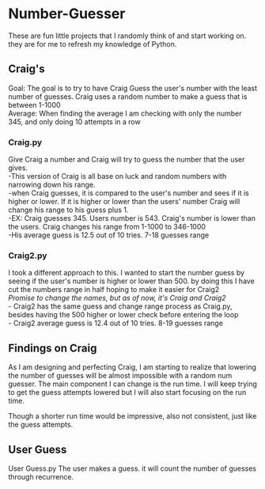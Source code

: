 # Number-Guesser

These are fun little projects that I randomly think of and start working on. they are for me to refresh my knowledge of Python.

## Craig's 

Goal: The goal is to try to have Craig Guess the user's number with the least number of guesses. Craig uses a random number to make a guess that is between 1-1000 </br>
Average: When finding the average I am checking with only the number 345, and only doing 10 attempts in a row

### Craig.py
Give Craig a number and Craig will try to guess the number that the user gives. </br>
    -This version of Craig is all base on luck and random numbers with narrowing down his range. </br>
        -when Craig guesses, it is compared to the user's number and sees if it is higher or lower. If it is higher or lower than the users' number Craig will change his range to his guess plus 1. </br>
            -EX: Craig guesses 345. Users number is 543. Craig's number is lower than the users. Craig changes his range from 1-1000 to 346-1000</br>
    -His average guess is 12.5 out of 10 tries. 7-18 guesses range </br>

### Craig2.py
I took a different approach to this. I wanted to start the number guess by seeing if the user's number is higher or lower than 500. by doing this I have cut the numbers range in half hoping to make it easier for Craig2 </br>
<i>Promise to change the names, but as of now, it's Craig and Craig2</i></br>
    - Craig2 has the same guess and change range process as Craig.py, besides having the 500 higher or lower check before entering the loop </br>
    - Craig2 average guess is 12.4 out of 10 tries. 8-19 guesses range </br>


## Findings on Craig
As I am designing and perfecting Craig, I am starting to realize that lowering the number of guesses will be almost impossible with a random num guesser. The main component I can change is the run time. I will keep trying to get the guess attempts lowered but I will also start focusing on the run time. </br>

Though a shorter run time would be impressive, also not consistent, just like the guess attempts.

## User Guess

User Guess.py
The user makes a guess. it will count the number of guesses through recurrence.

